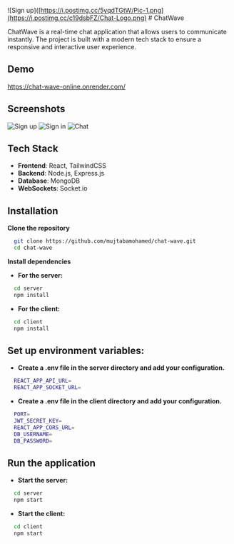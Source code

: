 ![Sign up]([https://i.postimg.cc/5yqdTGtW/Pic-1.png](https://i.postimg.cc/c19dsbFZ/Chat-Logo.png) # ChatWave

ChatWave is a real-time chat application that allows users to communicate instantly. The project is built with a modern tech stack to ensure a responsive and interactive user experience.

## Demo

https://chat-wave-online.onrender.com/


## Screenshots

![Sign up](https://i.postimg.cc/5yqdTGtW/Pic-1.png)
![Sign in](https://i.postimg.cc/DfqTSWPp/Pic-2.png)
![Chat](https://i.postimg.cc/28rfhzHk/Pic-3.png)

## Tech Stack

- **Frontend**: React, TailwindCSS
- **Backend**: Node.js, Express.js
- **Database**: MongoDB
- **WebSockets**: Socket.io

## Installation

**Clone the repository**
```bash
  git clone https://github.com/mujtabamohamed/chat-wave.git
  cd chat-wave
```

**Install dependencies**
- **For the server:**
```bash
  cd server
  npm install

```
- **For the client:**
```bash
  cd client
  npm install
```

## Set up environment variables:

- **Create a .env file in the server directory and add your configuration.**
```bash
  REACT_APP_API_URL=
  REACT_APP_SOCKET_URL=
```

- **Create a .env file in the client directory and add your configuration.**
```bash
  PORT=
  JWT_SECRET_KEY=
  REACT_APP_CORS_URL=
  DB_USERNAME=
  DB_PASSWORD=
```

## Run the application

- **Start the server:**
```bash
  cd server
  npm start
```

- **Start the client:**
```bash
  cd client
  npm start
```
